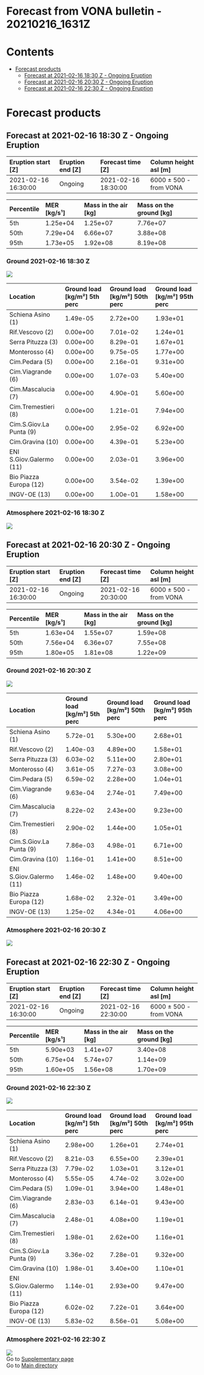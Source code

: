 
Forecast from VONA bulletin - 20210216_1631Z
============================================

Contents
========

* [Forecast products](#forecast-products)
	* [Forecast at 2021-02-16 18:30 Z - Ongoing Eruption](#forecast-at-2021-02-16-1830-z---ongoing-eruption)
	* [Forecast at 2021-02-16 20:30 Z - Ongoing Eruption](#forecast-at-2021-02-16-2030-z---ongoing-eruption)
	* [Forecast at 2021-02-16 22:30 Z - Ongoing Eruption](#forecast-at-2021-02-16-2230-z---ongoing-eruption)

# Forecast products

## Forecast at 2021-02-16 18:30 Z - Ongoing Eruption
  

|Eruption start [Z]|Eruption end [Z]|Forecast time [Z]|Column height asl [m]|
| :--- | :--- | :--- | :--- |
|2021-02-16 16:30:00|Ongoing|2021-02-16 18:30:00|6000 ± 500 - from VONA|
  
  

|Percentile|MER [kg/s¹]|Mass in the air [kg]|Mass on the ground [kg]|
| :--- | :--- | :--- | :--- |
|5th|1.25e+04|1.25e+07|7.76e+07|
|50th|7.29e+04|6.66e+07|3.88e+08|
|95th|1.73e+05|1.92e+08|8.19e+08|
  

### Ground 2021-02-16 18:30 Z
  
![](./figures/probability_grd_2021_02_16_1830_scenario_1_1.png)  
  
  
  
  
  
  
  
  
  
  
  
  

|Location|Ground load [kg/m²] 5th perc|Ground load [kg/m²] 50th perc|Ground load [kg/m²] 95th perc|
| :--- | :--- | :--- | :--- |
|Schiena Asino (1)|1.49e-05|2.72e+00|1.93e+01|
|Rif.Vescovo (2)|0.00e+00|7.01e-02|1.24e+01|
|Serra Pituzza (3)|0.00e+00|8.29e-01|1.67e+01|
|Monterosso (4)|0.00e+00|9.75e-05|1.77e+00|
|Cim.Pedara (5)|0.00e+00|2.16e-01|9.31e+00|
|Cim.Viagrande (6)|0.00e+00|1.07e-03|5.40e+00|
|Cim.Mascalucia (7)|0.00e+00|4.90e-01|5.60e+00|
|Cim.Tremestieri (8)|0.00e+00|1.21e-01|7.94e+00|
|Cim.S.Giov.La Punta (9)|0.00e+00|2.95e-02|6.92e+00|
|Cim.Gravina (10)|0.00e+00|4.39e-01|5.23e+00|
|ENI S.Giov.Galermo (11)|0.00e+00|2.03e-01|3.96e+00|
|Bio Piazza Europa (12)|0.00e+00|3.54e-02|1.39e+00|
|INGV-OE (13)|0.00e+00|1.00e-01|1.58e+00|
  

### Atmosphere 2021-02-16 18:30 Z
  
![](./figures/probability_air_2021_02_16_1830_scenario_1_conclev_1_1.png)
## Forecast at 2021-02-16 20:30 Z - Ongoing Eruption
  

|Eruption start [Z]|Eruption end [Z]|Forecast time [Z]|Column height asl [m]|
| :--- | :--- | :--- | :--- |
|2021-02-16 16:30:00|Ongoing|2021-02-16 20:30:00|6000 ± 500 - from VONA|
  
  

|Percentile|MER [kg/s¹]|Mass in the air [kg]|Mass on the ground [kg]|
| :--- | :--- | :--- | :--- |
|5th|1.63e+04|1.55e+07|1.59e+08|
|50th|7.56e+04|6.36e+07|7.55e+08|
|95th|1.80e+05|1.81e+08|1.22e+09|
  

### Ground 2021-02-16 20:30 Z
  
![](./figures/probability_grd_2021_02_16_2030_scenario_1_2.png)  
  
  
  
  
  
  
  
  
  
  
  
  

|Location|Ground load [kg/m²] 5th perc|Ground load [kg/m²] 50th perc|Ground load [kg/m²] 95th perc|
| :--- | :--- | :--- | :--- |
|Schiena Asino (1)|5.72e-01|5.30e+00|2.68e+01|
|Rif.Vescovo (2)|1.40e-03|4.89e+00|1.58e+01|
|Serra Pituzza (3)|6.03e-02|5.11e+00|2.80e+01|
|Monterosso (4)|3.61e-05|7.27e-03|3.08e+00|
|Cim.Pedara (5)|6.59e-02|2.28e+00|1.04e+01|
|Cim.Viagrande (6)|9.63e-04|2.74e-01|7.49e+00|
|Cim.Mascalucia (7)|8.22e-02|2.43e+00|9.23e+00|
|Cim.Tremestieri (8)|2.90e-02|1.44e+00|1.05e+01|
|Cim.S.Giov.La Punta (9)|7.86e-03|4.98e-01|6.71e+00|
|Cim.Gravina (10)|1.16e-01|1.41e+00|8.51e+00|
|ENI S.Giov.Galermo (11)|1.46e-02|1.48e+00|9.40e+00|
|Bio Piazza Europa (12)|1.68e-02|2.32e-01|3.49e+00|
|INGV-OE (13)|1.25e-02|4.34e-01|4.06e+00|
  

### Atmosphere 2021-02-16 20:30 Z
  
![](./figures/probability_air_2021_02_16_2030_scenario_1_conclev_1_2.png)
## Forecast at 2021-02-16 22:30 Z - Ongoing Eruption
  

|Eruption start [Z]|Eruption end [Z]|Forecast time [Z]|Column height asl [m]|
| :--- | :--- | :--- | :--- |
|2021-02-16 16:30:00|Ongoing|2021-02-16 22:30:00|6000 ± 500 - from VONA|
  
  

|Percentile|MER [kg/s¹]|Mass in the air [kg]|Mass on the ground [kg]|
| :--- | :--- | :--- | :--- |
|5th|5.90e+03|1.41e+07|3.40e+08|
|50th|6.75e+04|5.74e+07|1.14e+09|
|95th|1.60e+05|1.56e+08|1.70e+09|
  

### Ground 2021-02-16 22:30 Z
  
![](./figures/probability_grd_2021_02_16_2230_scenario_1_3.png)  
  
  
  
  
  
  
  
  
  
  
  
  

|Location|Ground load [kg/m²] 5th perc|Ground load [kg/m²] 50th perc|Ground load [kg/m²] 95th perc|
| :--- | :--- | :--- | :--- |
|Schiena Asino (1)|2.98e+00|1.26e+01|2.74e+01|
|Rif.Vescovo (2)|8.21e-03|6.55e+00|2.39e+01|
|Serra Pituzza (3)|7.79e-02|1.03e+01|3.12e+01|
|Monterosso (4)|5.55e-05|4.74e-02|3.02e+00|
|Cim.Pedara (5)|1.09e-01|3.94e+00|1.48e+01|
|Cim.Viagrande (6)|2.83e-03|6.14e-01|9.43e+00|
|Cim.Mascalucia (7)|2.48e-01|4.08e+00|1.19e+01|
|Cim.Tremestieri (8)|1.98e-01|2.62e+00|1.16e+01|
|Cim.S.Giov.La Punta (9)|3.36e-02|7.28e-01|9.32e+00|
|Cim.Gravina (10)|1.98e-01|3.40e+00|1.10e+01|
|ENI S.Giov.Galermo (11)|1.14e-01|2.93e+00|9.47e+00|
|Bio Piazza Europa (12)|6.02e-02|7.22e-01|3.64e+00|
|INGV-OE (13)|5.83e-02|8.56e-01|5.08e+00|
  

### Atmosphere 2021-02-16 22:30 Z
  
![](./figures/probability_air_2021_02_16_2230_scenario_1_conclev_1_3.png)  
Go to [Supplementary page](Supplementary_page.md)  
Go to [Main directory](https://github.com/federicapardini/Real_time_ash_forecast)